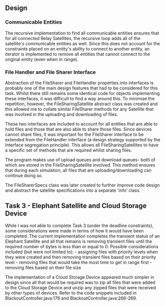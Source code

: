 ## Design
### Communicable Entities
The recursive implementation to find all communicable entities ensures that for all
connected Relay Satellites, the recursive loop adds all of the satellite's
communicable entities as well. Since this does not account for the constraints
placed on an entity's ability to connect to another entity, an iterator is implemented
to remove all entities that cannot connect to the original entity (even when in range).

### File Handler and File Sharer Interface
Abstraction of the FileSharer and FileHandler properties into interfaces is probably
one of the main design features that had to be considered for this task. Whilst there
still remains some identical code for objects implementing these interfaces, it was
difficult to find a way around this. To minimise the repetition, however, the
FileSharingSatellite abstract class was created and this allowed me to collate 
similar FileSharer methods for any Satellite that was involved in the uploading and
downloading of files.

These two interfaces are included to account for all entities that are able to hold
files and those that are also able to share those files. Since devices cannot share
files, it was important for the FileSharer interface to be extended from the
FileHandler interface (a design strategy supported by the Interface segregation
principle). This allows all FileSharingSatellites to have a specific set
of methods that are required whilst sharing files.

The program makes use of upload queues and download queues- both of which are stored
in the FileSharingSatellite involved. This method ensures that during each simulation,
all files that are uploading/downloading can continue doing so.

The FileSharerSpecs class was later created to further improve code design 
and abstract the satellite specifications into a separate 'info' class.

## Task 3 - Elephant Satellite and Cloud Storage Device
While I was not able to complete Task 3 (under the deadline constraints), some
considerations were made in terms of how it would have been completed. The current
implementation completes the transient status of an Elephant Satellite and all that
remains is removing transient files until the required number of bytes is less than
or equal to 0. Possible considerations included (but were not limited to):
    - assigning files with priority levels when they were created and then removing
    transient files based on their priority level
    - removing files that would take the most time to get in range first
    - removing files based on their file size

The implementation of a Cloud Storage Device appeared much simpler in design since all
that would be required was to zip all files that were added to the Cloud Storage
Device and unzip any zipped files that were received by other types of devices. Refer to
the code snippets included in BlackoutController.java:176 and BlackoutController.java:266-269.